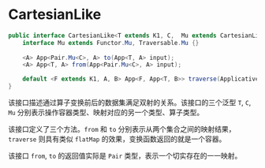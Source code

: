 # CartesianLike

```java
public interface CartesianLike<T extends K1, C,  Mu extends CartesianLike.Mu> extends Functor<T, Mu> {
    interface Mu extends Functor.Mu, Traversable.Mu {}
  
    <A> App<Pair.Mu<C>, A> to(App<T, A> input);
    <A> App<T, A> from(App<Pair.Mu<C>, A> input);

    default <F extends K1, A, B> App<F, App<T, B>> traverse(Applicative<F, ?> applicative, Function<A, App<F, B>> function, App<T, A> input);
}
```

该接口描述通过算子变换前后的数据集满足双射的关系。该接口的三个泛型 `T`, `C`, `Mu` 分别表示操作容器类型、映射对应的另一个类型、算子类型。

该接口定义了三个方法。`from` 和 `to` 分别表示从两个集合之间的映射结果，`traverse` 则具有类似 `flatMap` 的效果，变换函数返回的就是一个容器。

该接口 `from`, `to` 的返回值实际是 `Pair` 类型，表示一个切实存在的一一映射。
